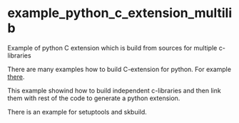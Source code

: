# example_python_c_extension_multilib

Example of python C extension which is build from sources for multiple c-libraries

There are many examples how to build C-extension for python. For example [there](https://docs.python.org/3/extending/building.html).

This example showind how to build independent c-libraries and then link them with rest of the code to generate a python extension.

There is an example for setuptools and skbuild.